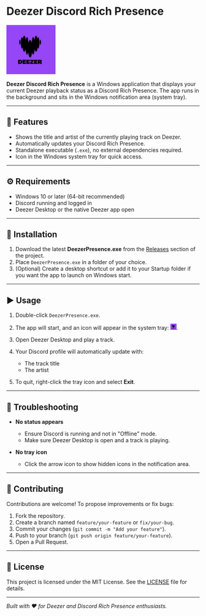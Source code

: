 # Deezer Discord Rich Presence

<img src="https://github.com/CatChow0/DeezerRPC/blob/main/DeezerRPC/Deezer-logo.jpg" alt="Systray Icon" width="128" height="128" />

**Deezer Discord Rich Presence** is a Windows application that displays your current Deezer playback status as a Discord Rich Presence. The app runs in the background and sits in the Windows notification area (system tray).

---

## 🎵 Features

* Shows the title and artist of the currently playing track on Deezer.
* Automatically updates your Discord Rich Presence.
* Standalone executable (`.exe`), no external dependencies required.
* Icon in the Windows system tray for quick access.

---

## ⚙️ Requirements

* Windows 10 or later (64-bit recommended)
* Discord running and logged in
* Deezer Desktop or the native Deezer app open

---

## 🚀 Installation

1. Download the latest **DeezerPresence.exe** from the [Releases](#) section of the project.
2. Place `DeezerPresence.exe` in a folder of your choice.
3. (Optional) Create a desktop shortcut or add it to your Startup folder if you want the app to launch on Windows start.

---

## ▶️ Usage

1. Double-click `DeezerPresence.exe`.
2. The app will start, and an icon will appear in the system tray: <img src="https://github.com/CatChow0/DeezerRPC/blob/main/DeezerRPC/Deezer-logo.jpg" alt="Systray Icon" width="16" height="16" />.
3. Open Deezer Desktop and play a track.
4. Your Discord profile will automatically update with:

   * The track title
   * The artist
5. To quit, right-click the tray icon and select **Exit**.

---

## 🐞 Troubleshooting

* **No status appears**

  * Ensure Discord is running and not in "Offline" mode.
  * Make sure Deezer Desktop is open and a track is playing.

* **No tray icon**

  * Click the arrow icon to show hidden icons in the notification area.

---

## 🤝 Contributing

Contributions are welcome! To propose improvements or fix bugs:

1. Fork the repository.
2. Create a branch named `feature/your-feature` or `fix/your-bug`.
3. Commit your changes (`git commit -m "Add your feature"`).
4. Push to your branch (`git push origin feature/your-feature`).
5. Open a Pull Request.

---

## 📄 License

This project is licensed under the MIT License. See the [LICENSE](LICENSE) file for details.

---

*Built with ❤️ for Deezer and Discord Rich Presence enthusiasts.*
